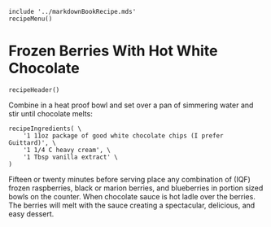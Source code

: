 ~~~ markdown-script
include '../markdownBookRecipe.mds'
recipeMenu()
~~~

# Frozen Berries With Hot White Chocolate

~~~ markdown-script
recipeHeader()
~~~

Combine in a heat proof bowl and set over a pan of simmering water and stir until chocolate melts:

~~~ markdown-script
recipeIngredients( \
    '1 11oz package of good white chocolate chips (I prefer Guittard)', \
    '1 1/4 C heavy cream', \
    '1 Tbsp vanilla extract' \
)
~~~

Fifteen or twenty minutes before serving place any combination of (IQF) frozen raspberries, black or
marion berries, and blueberries in portion sized bowls on the counter. When chocolate sauce is hot
ladle over the berries. The berries will melt with the sauce creating a spectacular, delicious, and
easy dessert.
